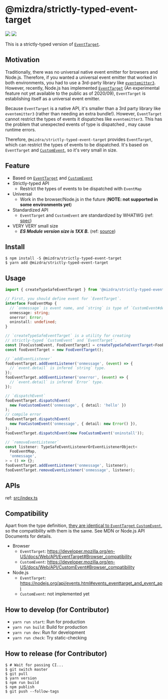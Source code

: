 # @mizdra/strictly-typed-event-target

![](<https://img.badgesize.io/https:/unpkg.com/@mizdra/strictly-typed-event-target/dist/esm/index.js.svg?label=esm%20size%20(without%20minify)>) ![](<https://img.badgesize.io/https:/unpkg.com/@mizdra/strictly-typed-event-target/dist/umd/index.js.svg?label=umd%20size%20(without%20minify)>)

This is a strictly-typed version of [`EventTarget`](https://developer.mozilla.org/en-US/docs/Web/API/EventTarget).

## Motivation

Traditionally, there was no universal native event emitter for browsers and Node.js. Therefore, if you wanted a universal event emitter that worked in both environments, you had to use a 3rd-party library like [`eventemitter3`](https://github.com/primus/eventemitter3). However, recently, Node.js has implemented [`EventTarget`](https://developer.mozilla.org/en-US/docs/Web/API/EventTarget) (An experimental feature not yet available to the public as of 2020/09), `EventTarget` is establishing itself as a universal event emitter.

Because `EventTarget` is a native API, it's smaller than a 3rd party library like `eventemitter3` (rather than needing an extra bundle!). However, `EventTarget` cannot restrict the types of events it dispatches like `eventemitter3`. This has the problem that unexpected events of type is dispatched , may cause runtime errors.

Therefore, `@mizdra/strictly-typed-event-target` provides `EventTarget`, which can restrict the types of events to be dispatched. It's based on `EventTarget` and [`CustomEvent`](https://developer.mozilla.org/en-US/docs/Web/API/CustomEvent), so it's very small in size.

## Feature

- Based on [`EventTarget`](https://developer.mozilla.org/en-US/docs/Web/API/EventTarget) and [`CustomEvent`](https://developer.mozilla.org/en-US/docs/Web/API/CustomEvent)
- Strictly-typed API
  - Restrict the types of events to be dispatched with `EventMap`
- Universal
  - Work in the browser/Node.js in the future (**NOTE: not supported in some environments yet**)
- Standardized API
  - `EventTarget` and `CustomEvent` are standardized by WHATWG (ref: [spec](https://dom.spec.whatwg.org/#interface-eventtarget))
- VERY VERY small size
  - **_ES Module version size is 1XX B._** (ref: [source](https://unpkg.com/@mizdra/strictly-typed-event-target/dist/esm/index.js))

## Install

```console
$ npm install -S @mizdra/strictly-typed-event-target
$ yarn add @mizdra/strictly-typed-event-target
```

## Usage

<!-- prettier-ignore-start -->
```typescript
import { createTypeSafeEventTarget } from '@mizdra/strictly-typed-event-target';

// First, you should define event for `EventTarget`.
interface FooEventMap {
  // `onmessage` is event name, and `string` is type of `CustomEvent#detail`.
  onmessage: string;
  onerror: Error;
  oninstall: undefined;
}

// `createTypeSafeEventTarget` is a utility for creating
// strictly-typed `CustomEvent` and `EventTarget`.
const [FooCustomEvent, FooEventTarget] = createTypeSafeEventTarget<FooEventMap>();
const fooEventTarget = new FooEventTarget();

// `addEventListener`
fooEventTarget.addEventListener('onmessage', (event) => {
  // `event.detail` is infered `string` type.
});
fooEventTarget.addEventListener('onerror', (event) => {
  // `event.detail` is infered `Error` type.
});

// `dispatchEvent`
fooEventTarget.dispatchEvent(
  new FooCustomEvent('onmessage', { detail: 'hello' })
);
// compile error
fooEventTarget.dispatchEvent(
  new FooCustomEvent('onmessage', { detail: new Error() }),
);
fooEventTarget.dispatchEvent(new FooCustomEvent('oninstall'));

// `removeEventListener`
const listener: TypeSafeEventListenerOrEventListenerObject<
  FooEventMap,
  'onmessage',
> = () => {};
fooEventTarget.addEventListener('onmessage', listener);
fooEventTarget.removeEventListener('onmessage', listener);
```
<!-- prettier-ignore-end -->

## APIs

ref: [src/index.ts](https://github.com/mizdra/strictly-typed-event-target/blob/master/src/index.ts)

## Compatibility

Apart from the type definition, [they are identical to `EventTarget` `CustomEvent`](https://github.com/mizdra/strictly-typed-event-target/blob/master/src/index.ts), so the compatibility with them is the same. See MDN or Node.js API Documents for details.

- Browser
  - `EventTarget`: https://developer.mozilla.org/en-US/docs/Web/API/EventTarget#Browser_compatibility
  - `CustomEvent`: https://developer.mozilla.org/en-US/docs/Web/API/CustomEvent#Browser_compatibility
- Node.js
  - `EventTarget`: https://nodejs.org/api/events.html#events_eventtarget_and_event_api
  - `CustomEvent`: not implemented yet

## How to develop (for Contributor)

- `yarn run start`: Run for production
- `yarn run build`: Build for production
- `yarn run dev`: Run for development
- `yarn run check`: Try static-checking

## How to release (for Contributor)

```console
$ # Wait for passing CI...
$ git switch master
$ git pull
$ yarn version
$ npm run build
$ npm publish
$ git push --follow-tags
```
